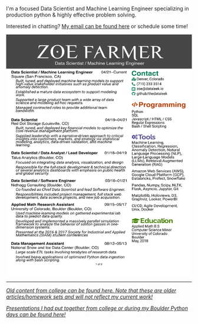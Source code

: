 I'm a focused Data Scientist and Machine Learning Engineer specializing in production python & highly effective problem solving.

Interested in chatting? [My email can be found here](https://github.com/thedataleek/) or schedule some time!

<img src="assets/img/zoefarmer_resume.png" />

<!-- Google Calendar Appointment Scheduling begin -->
<link href="https://calendar.google.com/calendar/scheduling-button-script.css" rel="stylesheet">
<script src="https://calendar.google.com/calendar/scheduling-button-script.js" async></script>
<script>
(function() {
  var target = document.currentScript;
  window.addEventListener('load', function() {
    calendar.schedulingButton.load({
      url: 'https://calendar.google.com/calendar/appointments/schedules/AcZssZ2aawHb7I4lkFTF500FAsgvPnuExgw7Qdo0kqL2vaTbE-hGBscWO4332TK5WSaut9qlkfuQtxqh?gv=true',
      color: '#039BE5',
      label: 'Chat with Zoe!',
      target,
    });
  });
})();
</script>
<!-- end Google Calendar Appointment Scheduling -->

---

[*Old content from college can be found here. Note that these are older articles/homework sets and will not
reflect my current work!*](/college)

[*Presentations I had put together from college or during my Boulder Python days can be found
here!*](/presentations)

